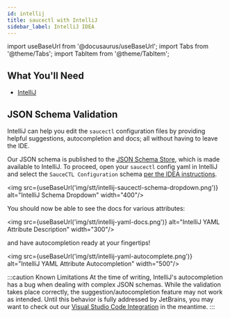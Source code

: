 ```yaml
---
id: intellij
title: saucectl with IntelliJ
sidebar_label: IntelliJ IDEA
---
```


import useBaseUrl from '@docusaurus/useBaseUrl';
import Tabs from '@theme/Tabs';
import TabItem from '@theme/TabItem';

## What You'll Need

- [IntelliJ](https://www.jetbrains.com/idea/)

## JSON Schema Validation

IntelliJ can help you edit the `saucectl` configuration files by providing helpful suggestions, autocompletion and docs; all without having to leave the IDE.

Our JSON schema is published to the [JSON Schema Store](https://www.schemastore.org/json/), which is made available to IntelliJ. To proceed, open your `saucectl` config yaml in IntelliJ and select the `SauceCTL Configuration` schema [per the IDEA instructions](https://www.jetbrains.com/help/idea/json.html#ws_json_using_schemas).

<img src={useBaseUrl('img/stt/intellij-saucectl-schema-dropdown.png')} alt="IntelliJ Schema Dropdown" width="400"/>

You should now be able to see the docs for various attributes:

<img src={useBaseUrl('img/stt/intellij-yaml-docs.png')} alt="IntelliJ YAML Attribute Description" width="300"/>

and have autocompletion ready at your fingertips!

<img src={useBaseUrl('img/stt/intellij-yaml-autocomplete.png')} alt="IntelliJ YAML Attribute Autocompletion" width="500"/>

:::caution Known Limitations
At the time of writing, IntelliJ's autocompletion has a bug when dealing with complex JSON schemas. While the validation takes place correctly, the suggestion/autocompletion feature may not work as intended. Until this behavior is fully addressed by JetBrains, you may want to check out our [Visual Studio Code Integration](vscode.md) in the meantime.
:::
